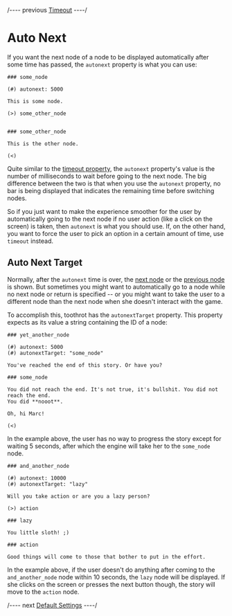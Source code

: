 
/---- previous
[Timeout](timeout.md)
----/

# Auto Next

If you want the next node of a node to be displayed automatically after some time has passed,
the `autonext` property is what you can use:

```toothrot
### some_node

(#) autonext: 5000

This is some node.

(>) some_other_node


### some_other_node

This is the other node.

(<)
```

Quite similar to the [timeout property](timeout.md), the `autonext` property's value is the
number of milliseconds to wait before going to the next node. The big difference between
the two is that when you use the `autonext` property, no bar is being displayed that indicates
the remaining time before switching nodes.

So if you just want to make the experience smoother for the user by automatically going to the
next node if no user action (like a click on the screen) is taken, then `autonext` is what
you should use. If, on the other hand, you want to force the user to pick an option in a
certain amount of time, use `timeout` instead.

## Auto Next Target

Normally, after the `autonext` time is over, the [next node](next-node.md) or
the [previous node](return-to-last.md) is shown. But sometimes you might want to automatically
go to a node while no next node or return is specified -- or you might want to take
the user to a different node than the next node when she doesn't interact with the game.

To accomplish this, toothrot has the `autonextTarget` property. This property expects as its
value a string containing the ID of a node:

```toothrot
### yet_another_node

(#) autonext: 5000
(#) autonextTarget: "some_node"

You've reached the end of this story. Or have you?

### some_node

You did not reach the end. It's not true, it's bullshit. You did not reach the end.
You did **nooot**.

Oh, hi Marc!

(<)
```

In the example above, the user has no way to progress the story except for waiting 5 seconds,
after which the engine will take her to the `some_node` node.

```toothrot
### and_another_node

(#) autonext: 10000
(#) autonextTarget: "lazy"

Will you take action or are you a lazy person?

(>) action

### lazy

You little sloth! ;)

### action

Good things will come to those that bother to put in the effort.
```

In the example above, if the user doesn't do anything after coming to the `and_another_node` node
within 10 seconds, the `lazy` node will be displayed. If she clicks on the screen or presses
the next button though, the story will move to the `action` node.

/---- next
[Default Settings](default-settings.md)
----/
